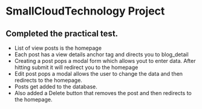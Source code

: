 # SmallCloudTechnology Project

## Completed the practical test. 
* List of view posts is the homepage
* Each post has a view details anchor tag and directs you to blog_detail
* Creating a post pops a modal form which allows yout to enter data. After hitting submit it will redirect you to the homepage
* Edit post pops a modal allows the user to change the data and then redirects to the homepage.
* Posts get added to the database.
* Also added a Delete button that removes the post and then redirects to the homepage.